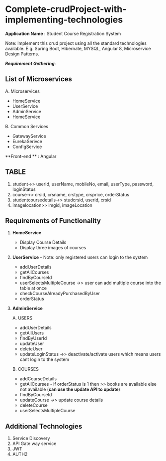 # Complete-crudProject-with-implementing-technologies

**Application Name** : Student Course Registration System 

Note: Implement this crud project using all the standard technologies available. E.g. Spring Boot, Hibernate, MYSQL, Angular 8, Microservice Design Patterns.   

**_Requirement Gethering_**:
	
List of Microservices 
---------------------

A. Microservices 
   -  HomeService 
   -  UserService 
   -  AdminService 
   -  HomeService 
   
B. Common Services
   -  GatewayService 
   -  EurekaSerivce 
   -  ConfigService 

**Front-end ** : Angular

TABLE
-----
1. student->> userId, userName, mobileNo, email, userType, password, loginStatus
2. course->> crsid, crsname, crstype, crsprice, orderStatus
3. studentcoursedetails->> studcrsid, userid, crsid
4. imagelocation>> imgid, imageLocation

	
Requirements of Functionality
-----------------------------
1. **HomeService**
	- Display Course Details 
	- Display three images of courses

2. **UserService** - Note: only registered users can login to the system
	- addUserDetails
	- getAllCourses
	- findByCourseId
	- userSelectsMultipleCourse ->> user can add multiple course into the table at once
	- checkCourseAlreadyPurchasedByUser 
	- orderStatus 
3. **AdminService**

	A. USERS
	- addUserDetails
	- getAllUsers
	- findByUserId
	- updateUser
	- deleteUser
	- updateLoginStatus ->> deactivate/activate users which means users cant login to the system

	B. COURSES
	- addCourseDetails
	- getAllCourses - if orderStatus is 1 then >> books are available else not available (**can use the update API to update**)
	- findByCourseId
	- updateCourse ->> update course details 
	- deleteCourse
	- userSelectsMultipleCourse


Additional Technologies 
------------------------
1. Service Discovery 
2. API Gate way service
3. JWT
4. AUTH2
